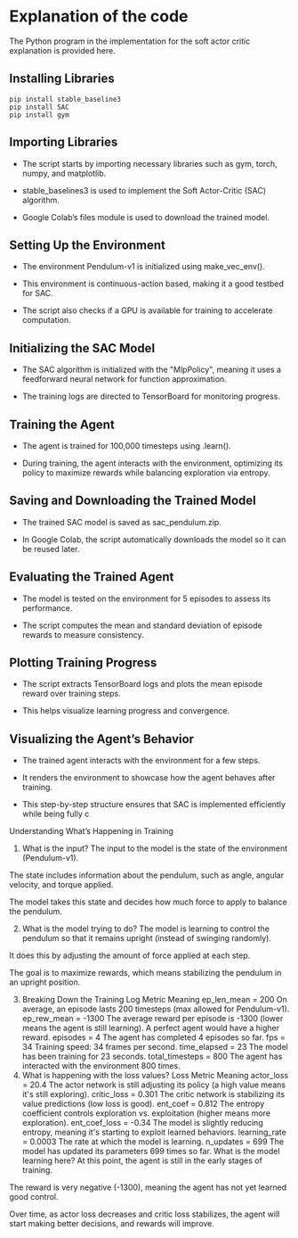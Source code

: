 # Explanation of the code
The Python program in the implementation for the soft actor critic explanation is provided here.

## Installing Libraries
```console
pip install stable_baseline3
pip install SAC
pip install gym
```

## Importing Libraries

- The script starts by importing necessary libraries such as gym, torch, numpy, and matplotlib.

- stable_baselines3 is used to implement the Soft Actor-Critic (SAC) algorithm.

- Google Colab’s files module is used to download the trained model.

## Setting Up the Environment

- The environment Pendulum-v1 is initialized using make_vec_env().

- This environment is continuous-action based, making it a good testbed for SAC.

- The script also checks if a GPU is available for training to accelerate computation.

## Initializing the SAC Model

- The SAC algorithm is initialized with the "MlpPolicy", meaning it uses a feedforward neural network for function approximation.

- The training logs are directed to TensorBoard for monitoring progress.

## Training the Agent

- The agent is trained for 100,000 timesteps using .learn().

- During training, the agent interacts with the environment, optimizing its policy to maximize rewards while balancing exploration via entropy.

## Saving and Downloading the Trained Model

- The trained SAC model is saved as sac_pendulum.zip.

- In Google Colab, the script automatically downloads the model so it can be reused later.

## Evaluating the Trained Agent

- The model is tested on the environment for 5 episodes to assess its performance.

- The script computes the mean and standard deviation of episode rewards to measure consistency.

## Plotting Training Progress

- The script extracts TensorBoard logs and plots the mean episode reward over training steps.

- This helps visualize learning progress and convergence.

## Visualizing the Agent’s Behavior

- The trained agent interacts with the environment for a few steps.

- It renders the environment to showcase how the agent behaves after training.

- This step-by-step structure ensures that SAC is implemented efficiently while being fully c

Understanding What’s Happening in Training
1. What is the input?
The input to the model is the state of the environment (Pendulum-v1).

The state includes information about the pendulum, such as angle, angular velocity, and torque applied.

The model takes this state and decides how much force to apply to balance the pendulum.

2. What is the model trying to do?
The model is learning to control the pendulum so that it remains upright (instead of swinging randomly).

It does this by adjusting the amount of force applied at each step.

The goal is to maximize rewards, which means stabilizing the pendulum in an upright position.

3. Breaking Down the Training Log
Metric	Meaning
ep_len_mean = 200	On average, an episode lasts 200 timesteps (max allowed for Pendulum-v1).
ep_rew_mean = -1300	The average reward per episode is -1300 (lower means the agent is still learning). A perfect agent would have a higher reward.
episodes = 4	The agent has completed 4 episodes so far.
fps = 34	Training speed: 34 frames per second.
time_elapsed = 23	The model has been training for 23 seconds.
total_timesteps = 800	The agent has interacted with the environment 800 times.
4. What is happening with the loss values?
Loss Metric	Meaning
actor_loss = 20.4	The actor network is still adjusting its policy (a high value means it's still exploring).
critic_loss = 0.301	The critic network is stabilizing its value predictions (low loss is good).
ent_coef = 0.812	The entropy coefficient controls exploration vs. exploitation (higher means more exploration).
ent_coef_loss = -0.34	The model is slightly reducing entropy, meaning it's starting to exploit learned behaviors.
learning_rate = 0.0003	The rate at which the model is learning.
n_updates = 699	The model has updated its parameters 699 times so far.
What is the model learning here?
At this point, the agent is still in the early stages of training.

The reward is very negative (-1300), meaning the agent has not yet learned good control.

Over time, as actor loss decreases and critic loss stabilizes, the agent will start making better decisions, and rewards will improve.
